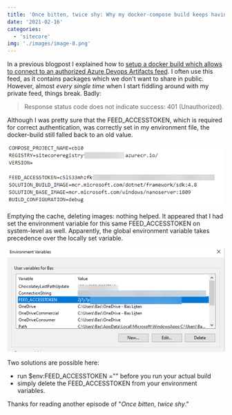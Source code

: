 ```yaml
---
title: 'Once bitten, twice shy: Why my docker-compose build keeps having problems with my azure devops artifacts feed'
date: '2021-02-16'
categories:
  - 'sitecore'
img: './images/image-8.png'
---
```


In a previous blogpost I explained how to [setup a docker build which allows to connect to an authorized Azure Devops Artifacts feed](https://blog.baslijten.com/how-to-use-the-nuget-azure-artifact-credential-provider-with-a-net-docker-build-container-to-connect-to-authenticated-azure-devops-feeds/). I often use this feed, as it contains packages which we don't want to share in public. However, almost _every single time_ when I start fiddling around with my private feed, things break. Badly:

> Response status code does not indicate success: 401 (Unauthorized).

Although I was pretty sure that the FEED_ACCESSTOKEN, which is required for correct authentication, was correctly set in my environment file, the docker-build still falled back to an old value.

![](images/image-10.png)

Emptying the cache, deleting images: nothing helped. It appeared that I had set the environment variable for this same FEED_ACCESSTOKEN on system-level as well. Apparently, the global environment variable takes precedence over the locally set variable.

![](images/image-9.png)

Two solutions are possible here:

- run $env:FEED_ACCESSTOKEN ="" before you run your actual build
- simply delete the FEED_ACCESSTOKEN from your environment variables.

Thanks for reading another episode of "_Once bitten_, _twice shy_."
